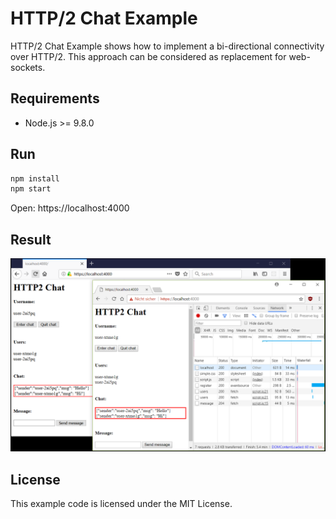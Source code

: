# HTTP/2 Chat Example

HTTP/2 Chat Example shows how to implement a bi-directional connectivity over HTTP/2.
This approach can be considered as replacement for web-sockets.

## Requirements
- Node.js >= 9.8.0

## Run

```sh
npm install
npm start
```

Open: https://localhost:4000

## Result

![HTTP/2 chat](/screenshot.png)


## License

This example code is licensed under the MIT License.